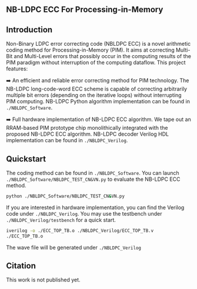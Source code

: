 
## NB-LDPC ECC For Processing-in-Memory

## Introduction

Non-Binary LDPC error correcting code (NBLDPC ECC) is a novel arithmetic coding method for Processing-in-Memory (PIM).
It aims at correcting Multi-Bit and Multi-Level errors that possibly occur in the computing results of the PIM paradigm without interruption of the computing dataflow.
This project features:

➡️ An efficient and reliable error correcting method for PIM technology. 
The NB-LDPC long-code-word ECC scheme is capable of correcting arbitrarily multiple bit errors (depending on the iterative loops) without interrupting PIM computing.
NB-LDPC Python algorithm implementation can be found in ``./NBLDPC_Software``.

➡️ Full hardware implementation of NB-LDPC ECC algorithm. We tape out an RRAM-based PIM prototype chip monolithically integrated with the proposed NB-LDPC ECC algorithm. 
NB-LDPC decoder Verilog HDL implementation can be found in ``./NBLDPC_Verilog``.


## Quickstart

The coding method can be found in ``./NBLDPC_Software``.
You can launch ``./NBLDPC_Software/NBLDPC_TEST_CN&VN.py`` to evaluate the NB-LDPC ECC method.

```bash
python ./NBLDPC_Software/NBLDPC_TEST_CN&VN.py
```

If you are interested in hardware implementation, you can find the Verilog code under ``./NBLDPC_Verilog``.
You may use the testbench under ``./NBLDPC_Verilog/testbench`` for a quick start.

```bash
iverilog -o ./ECC_TOP_TB.o ./NBLDPC_Verilog/ECC_TOP_TB.v
./ECC_TOP_TB.o
```
The wave file will be generated under ``./NBLDPC_Verilog``

## Citation

This work is not published yet.
